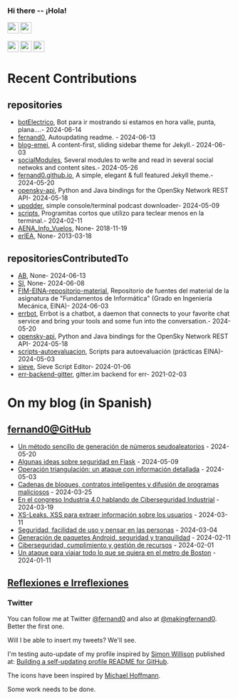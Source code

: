 ### Hi there -- ¡Hola!

<a href="mailto:ftricas@unizar.es" title="e-mail"><i class="svg-icon email"></i></a> 
<a href="https://www.linkedin.com/in/fernand0" title="My LinkedIn//Mi LinkedIn"><img src="https://img.shields.io/badge/linkedin-%230077B5.svg?&style=for-the-badge&logo=linkedin&logoColor=white" height=25></a> 
<a href="https://www.twitter.com/fernand0" title="My Twitter//Mi Twitter"><img src="https://img.shields.io/badge/twitter-%231DA1F2.svg?&style=for-the-badge&logo=twitter&logoColor=white" height=25></i></a> 
<link href="https://mastodon.social/@fernand0" rel="me" title="My Mastodon//Mi Mastodon"><img src="https://img.shields.io/static/v1?label=Mastodon&message=Social&color=blue" height=25></i></a> 
<a href="https://flickr.com/fernand0"><img src="https://img.shields.io/static/v1?label=Flickr&message=Images&color=blue" height=25></a>
<a href="https://dev.to/fernand0"><img src="https://img.shields.io/badge/DEV.TO-%230A0A0A.svg?&style=for-the-badge&logo=dev-dot-to&logoColor=white" height=25></a>

# Recent Contributions
<!-- recent_releases starts -->


## repositories
* [botElectrico](https://github.com/fernand0/botElectrico),  Bot para ir mostrando si estamos en hora valle, punta, plana....- 2024-06-14
* [fernand0](https://github.com/fernand0/fernand0),  Autoupdating readme. - 2024-06-13
* [blog-emei](https://github.com/fernand0/blog-emei),  A content-first, sliding sidebar theme for Jekyll.- 2024-06-03
* [socialModules](https://github.com/fernand0/socialModules),  Several modules to write and read in several social netwoks and content sites.- 2024-05-26
* [fernand0.github.io](https://github.com/fernand0/fernand0.github.io),  A simple, elegant & full featured Jekyll theme.- 2024-05-20
* [opensky-api](https://github.com/fernand0/opensky-api),  Python and Java bindings for the OpenSky Network REST API- 2024-05-18
* [upodder](https://github.com/fernand0/upodder),  simple console/terminal podcast downloader- 2024-05-09
* [scripts](https://github.com/fernand0/scripts),  Programitas cortos que utilizo para teclear menos en la terminal.- 2024-02-11
* [AENA_Info_Vuelos](https://github.com/fernand0/AENA_Info_Vuelos),  None- 2018-11-19
* [erlEA](https://github.com/fernand0/erlEA),  None- 2013-03-18

## repositoriesContributedTo
* [AB](https://github.com/simber72/AB),  None- 2024-06-13
* [SI](https://github.com/simber72/SI),  None- 2024-06-08
* [FIM-EINA-repositorio-material](https://github.com/ricardojrdez/FIM-EINA-repositorio-material),  Repositorio de fuentes del material de la asignatura de "Fundamentos de Informática" (Grado en Ingeniería Mecánica, EINA)- 2024-06-03
* [errbot](https://github.com/errbotio/errbot),  Errbot is a chatbot, a daemon that connects to your favorite chat service and bring your tools and some fun into the conversation.- 2024-05-20
* [opensky-api](https://github.com/openskynetwork/opensky-api),  Python and Java bindings for the OpenSky Network REST API- 2024-05-18
* [scripts-autoevaluacion](https://github.com/ricardojrdez/scripts-autoevaluacion),  Scripts para autoevaluación (prácticas EINA)- 2024-05-03
* [sieve](https://github.com/thsmi/sieve),  Sieve Script Editor- 2024-01-06
* [err-backend-gitter](https://github.com/errbotio/err-backend-gitter),  gitter.im backend for err- 2021-02-03
<!-- recent_releases ends -->

# On my blog (in Spanish)

<!-- blog starts -->


## [fernand0@GitHub](https://fernand0.github.io/)
* [Un método sencillo de generación de números seudoaleatorios](http://fernand0.github.io//generador-numeros-aleatorios-cerebro/) - 2024-05-20
* [Algunas ideas sobre seguridad en Flask](http://fernand0.github.io//proteger-aplicaciones-flask/) - 2024-05-09
* [Operación triangulación: un ataque con información detallada](http://fernand0.github.io//operacion-triangulacion/) - 2024-05-03
* [Cadenas de bloques, contratos inteligentes y difusión de programas maliciosos](http://fernand0.github.io//contratos-inteligentes-malware/) - 2024-03-25
* [En el congreso Industria 4.0 hablando de Ciberseguridad Industrial](http://fernand0.github.io//congreso-industria-40/) - 2024-03-19
* [XS-Leaks. XSS para extraer información sobre los usuarios](http://fernand0.github.io//fugas-cruzadas-datos/) - 2024-03-11
* [Seguridad, facilidad de uso y pensar en las personas](http://fernand0.github.io//ciberseguridad-usabilidad-economia/) - 2024-03-04
* [Generación de paquetes Android, seguridad y tranquilidad](http://fernand0.github.io//f-droid/) - 2024-02-11
* [Ciberseguridad, cumplimiento y gestión de recursos](http://fernand0.github.io//cumplimiento-ciberseguridad/) - 2024-02-01
* [Un ataque para viajar todo lo que se quiera en el metro de Boston](http://fernand0.github.io//metro-boston-viajes-gratis/) - 2024-01-11

## [Reflexiones e Irreflexiones](http://fernand0.blogalia.com/)
<!-- blog ends -->

### Twitter 

You can follow me at Twitter [@fernand0](https://twitter.com/fernand0) and also at [@makingfernand0](https://twitter.com/fernand0). Better the first one.

Will I be able to insert my tweets? We'll see.

I'm testing auto-update of my profile inspired by [Simon Willison](https://simonwillison.net/) published at: [Building a self-updating profile README for GitHub](https://simonwillison.net/2020/Jul/10/self-updating-profile-readme/).

The icons have been inspired by [Michael Hoffmann](https://www.mokkapps.de/).

Some work needs to be done.

<!--
**fernand0/fernand0** is a ✨ _special_ ✨ repository because its `README.md` (this file) appears on your GitHub profile.

Here are some ideas to get you started:

- 🔭 I’m currently working on ...
- 🌱 I’m currently learning ...
- 👯 I’m looking to collaborate on ...
- 🤔 I’m looking for help with ...
- 💬 Ask me about ...
- 📫 How to reach me: ...
- 😄 Pronouns: ...
- ⚡ Fun fact: ...
-->
